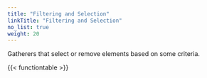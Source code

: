 ```yaml
---
title: "Filtering and Selection"
linkTitle: "Filtering and Selection"
no_list: true
weight: 20
---
```


Gatherers that select or remove elements based on some criteria.

{{< functiontable >}}
